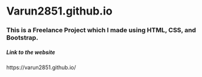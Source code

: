 ﻿# Varun2851.github.io
 <h3>This is a Freelance Project which I made using HTML, CSS, and Bootstrap.</h3>
 
 <h5>Link to the website</h5>  https://varun2851.github.io/

